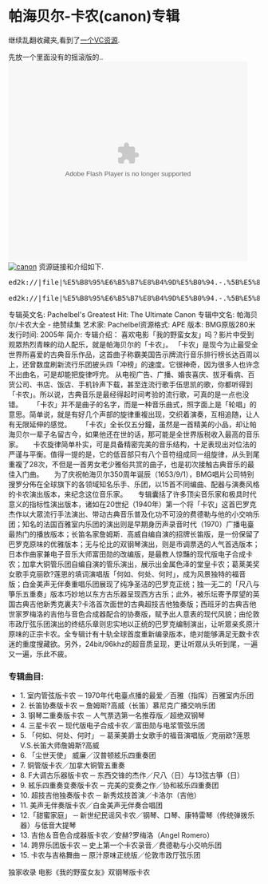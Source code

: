 # 帕海贝尔-卡农(canon)专辑

继续乱翻收藏夹,看到了[一个VC资源](http://promiseforever.com/redirect?url=http%3A%2F%2Fwww.verycd.com%2Ftopics%2F133193%2F&key=39c7395f4217406faa7d9023acb5fde3).

<!-- more -->

先放一个里面没有的摇滚版的.. <embed src="http://www.tudou.com/v/tGOJvH97MIQ/v.swf" type="application/x-shockwave-flash" allowscriptaccess="always" allowfullscreen="true" wmode="opaque" width="480" height="400"> [![canon](https://attachment.soulteary.com/2011/12/04/canon.jpg "canon")](https://attachment.soulteary.com/2011/12/04/canon.jpg) 资源链接和介绍如下.

<pre class="lang:default decode:true " title="帕海贝尔-卡农大全.专辑.ape">ed2k://|file|%E5%B8%95%E6%B5%B7%E8%B4%9D%E5%B0%94.-.%5B%E5%8D%A1%E5%86%9C%E5%A4%A7%E5%85%A8-%E7%BB%9D%E8%B5%9E%E7%BB%AD%E9%9B%86%5D.%E4%B8%93%E8%BE%91.%28ape%29.cue|1958|3a7814f8997cda534c8d8f9112008437|h=ikplywdxlxdb7dcw23yo45nnmoq3ifuu|/

ed2k://|file|%E5%B8%95%E6%B5%B7%E8%B4%9D%E5%B0%94.-.%5B%E5%8D%A1%E5%86%9C%E5%A4%A7%E5%85%A8-%E7%BB%9D%E8%B5%9E%E7%BB%AD%E9%9B%86%5D.%E4%B8%93%E8%BE%91.%28ape%29.ape|343735912|295b50cada737c637a632415461000bb|h=hxbefgwkjwrkvgm5kbfggehgj7ap3yam|/</pre>

专辑英文名: Pachelbel's Greatest Hit: The Ultimate Canon 专辑中文名: 帕海贝尔/卡农大全 - 绝赞续集 艺术家: Pachelbel资源格式: APE 版本: BMG原版280米 发行时间: 2005年 简介: 专辑介绍： 喜欢电影「我的野蛮女友」吗？影片中受到观眾热烈青睞的动人配乐，就是帕海贝尔的「卡农」。 「卡农」是现今为止最受全世界所喜爱的古典音乐作品，这首曲子称霸美国告示牌流行音乐排行榜长达百周以上，还曾数度刷新流行乐团披头四「冲榜」的速度。它很神奇，因为很多人也许念不出曲名，可是却能把旋律哼完。 从电视广告、广播、婚丧喜庆、拔牙看病、百货公司、书店、饭店、手机铃声下载，甚至连流行歌手伍思凯的歌，你都听得到「卡农」。所以说，古典音乐是最经得起时间考验的流行歌，可真的是一点也没错。 　 「卡农」并不是曲子的名字，而是一种音乐曲式，照字面上是「轮唱」的意思。简单说，就是有好几个声部的旋律重複出现，交织着演奏，互相追随，让人有无限延伸的感觉。 　 「卡农」全长仅五分鐘，虽然是一首精美的小品，却让帕海贝尔一辈子名留古今，如果他还在世的话，那可能是全世界版税收入最高的音乐家。 　 卡农旋律简单朴实，可是具备精密完美的音乐结构，十足表现出对位法的严谨与平衡。值得一提的是，它的低音部只有八个音符组成同一组旋律，从头到尾重複了28次，不但是一首男女老少雅俗共赏的曲子，也是初次接触古典音乐的最佳入门曲。 　 为了庆祝帕海贝尔350周年诞辰（1653/9/1），BMG唱片公司特别搜罗分佈在全球旗下的各领域知名乐手、乐团，以15首不同编曲、配器与演奏风格的卡农演出版本，来纪念这位音乐家。 　 专辑囊括了许多顶尖音乐家和极具时代意义的指标性演出版本，诸如在20世纪（1940年）第一个将「卡农」这首巴罗克杰作以大眾流行手法演出、带动古典音乐普及化功不可没的费德勒与他的小交响乐团；知名的法国百雅室内乐团的演出则是早期身历声录音时代（1970）广播电臺最热门的播放版本；长笛名家詹姆斯．高威自编自演的招牌长笛版，是一份保留了巴罗克原味的优雅版本；无与伦比的双钢琴演出，则是市调票选的人气首选版本；日本作曲家兼电子音乐大师富田勋的改编版，是最教人惊豔的现代版电子合成卡农；加拿大铜管乐团自编自演的管乐演出，展示出金属色泽的堂皇卡农；葛莱美奖女歌手克丽欧?莲恩的填词演唱版「何如、何处、何时」，成为风景独特的福音版；白金美声无伴奏重唱乐团展现了纯净圣洁的巴罗克正统；独一无二的「尺八与箏乐五重奏」版本巧妙地以东方古乐器呈现西方古乐；此外，被乐坛寄予厚望的英国古典吉他新秀克裏夫?卡洛首次面世的古典超技吉他独奏版；西班牙的古典吉他世家罗梅洛的吉他与音色合成器配合的协奏版，赋予出人意表的现代风貌；由伦敦市政厅弦乐团演出的终结乐章则忠实地以正统的巴罗克编制演出，让听眾亲炙原汁原味的正宗卡农。全专辑计有十轨全球首度重新编录版本，绝对能够满足无数卡农迷的重度搜藏欲。另外，24bit/96khz的超音质呈现，更让听眾从头听到尾，一遍又一遍，乐此不疲。

### 专辑曲目:

*   1\. 室内管弦版卡农 ─ 1970年代电臺点播的最爱／百雅（指挥）百雅室内乐团
*   2\. 长笛协奏版卡农 ─ 詹姆斯?高威（长笛）慕尼克广播交响乐团
*   3\. 钢琴二重奏版卡农 ─ 人气票选第一名推荐版／超绝双钢琴
*   4\. 三星卡农 ─ 现代版电子合成卡农／富田勋与电浆管弦乐团
*   5\. 「何如、何处、何时」 ─ 葛莱美爵士女歌手的福音演唱版／克丽欧?莲恩V.S.长笛大师詹姆斯?高威
*   6\. 「尘世天使」 威廉／汉普顿絃乐四重奏团
*   7\. 铜管版卡农／加拿大铜管五重奏
*   8\. F大调古乐器版卡农 ─ 东西交锋的杰作／尺八（日）与13弦古箏（日）
*   9\. 絃乐四重奏变奏版卡农 ─ 完美的变奏之作／协和絃乐四重奏团
*   10\. 超技吉他独奏版卡农 ─ 新秀炫技首演／卡洛尔（吉他）
*   11\. 美声无伴奏版卡农／白金美声无伴奏合唱团
*   12.「甜蜜家庭」 ─ 新世纪民谣风卡农／钢琴、口琴、康特雷琴（传统弹拨乐器）与低音大提琴
*   13\. 吉他＆音色合成器版卡农／安赫?罗梅洛（Angel Romero）
*   14\. 跨界乐团版卡农 ─ 史上第一个卡农录音／费德勒与小交响乐团
*   15\. 卡农与吉格舞曲 ─ 原汁原味正统版／伦敦市政厅弦乐团

独家收录 电影《我的野蛮女友》双钢琴版卡农

